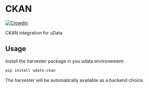 # CKAN

[![Crowdin](https://d322cqt584bo4o.cloudfront.net/udata-ckan/localized.svg)](https://crowdin.com/project/udata-ckan)

CKAN integration for uData

## Usage

Install the harvester package in you udata environement:

```bash
pip install udata-ckan
```

The harvester will be automatically available as a backend choice.
